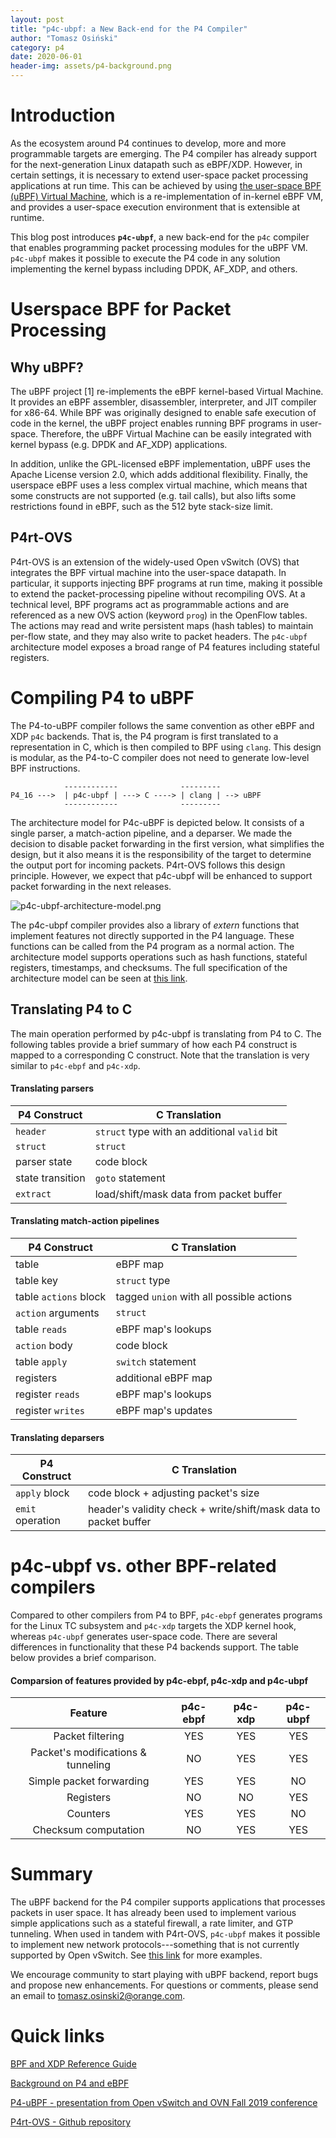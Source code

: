 ```yaml
---
layout: post
title: "p4c-ubpf: a New Back-end for the P4 Compiler"
author: "Tomasz Osiński"
category: p4
date: 2020-06-01
header-img: assets/p4-background.png
---
```


# Introduction 
 
As the ecosystem around P4 continues to develop, more and more programmable targets are emerging. The P4 compiler has already support for the next-generation Linux datapath such as eBPF/XDP. However, in certain settings, it is necessary to extend user-space packet processing applications at run time. This can be achieved by using [the user-space BPF (uBPF) Virtual Machine](https://github.com/iovisor/ubpf), which is a re-implementation of in-kernel eBPF VM, and provides a user-space execution environment that is extensible at runtime.  

This blog post introduces **`p4c-ubpf`**, a new back-end for the `p4c` compiler that enables programming packet processing modules for the uBPF VM. `p4c-ubpf` makes it possible to execute the P4 code in any solution implementing the kernel bypass including DPDK, AF_XDP, and others.

# Userspace BPF for Packet Processing

## Why uBPF?

The uBPF project [1] re-implements the eBPF kernel-based Virtual Machine. It provides an eBPF assembler, disassembler, interpreter, and JIT compiler for x86-64. While BPF was originally designed to enable safe execution of code in the kernel, the uBPF project enables running BPF programs in user-space. Therefore, the uBPF Virtual Machine can be easily integrated with kernel bypass (e.g. DPDK and AF_XDP) applications.

In addition, unlike the GPL-licensed eBPF implementation, uBPF uses the Apache License version 2.0, which adds additional flexibility. Finally, the userspace eBPF uses a less complex virtual machine, which means that some constructs are not supported (e.g. tail calls), but also lifts some restrictions found in eBPF, such as the 512 byte stack-size limit. 

## P4rt-OVS

P4rt-OVS is an extension of the widely-used Open vSwitch (OVS) that integrates the BPF virtual machine into the user-space datapath. In particular, it supports injecting BPF programs at run time, making it possible to extend the packet-processing pipeline without recompiling OVS. At a technical level, BPF programs act as programmable actions and are referenced as a new OVS action (keyword `prog`) in the OpenFlow tables. The actions may read and write persistent maps (hash tables) to maintain per-flow state, and they may also write to packet headers. The `p4c-ubpf` architecture model exposes a broad range of P4 features including stateful registers.

# Compiling P4 to uBPF

The P4-to-uBPF compiler follows the same convention as other eBPF and XDP `p4c` backends. That is, the P4 program is first translated to a representation in C, which is then compiled to BPF using `clang`. This design is modular, as the P4-to-C compiler does not need to generate low-level BPF instructions. 

```
            ------------              ---------
P4_16 --->  | p4c-ubpf | ---> C ----> | clang | --> uBPF
            ------------              ---------
```

The architecture model for P4c-uBPF is depicted below. It consists of a single parser, a match-action pipeline, and a deparser. We made the decision to disable packet forwarding in the first version, what simplifies the design, but it also means it is the responsibility of the target to determine the output port for incoming packets. P4rt-OVS follows this design principle. However, we expect that p4c-ubpf will be enhanced to support packet forwarding in the next releases.

![p4c-ubpf-architecture-model.png]({{site.baseurl}}/assets/p4c-ubpf-architecture-model.png)

The p4c-ubpf compiler provides also a library of *extern* functions that implement features not directly supported in the P4 language. These functions can be called from the P4 program as a normal action. The architecture model supports operations such as hash functions, stateful registers, timestamps, and checksums. The full specification of the architecture model can be seen at [this link](https://github.com/p4lang/p4c/blob/master/backends/ubpf/p4include/ubpf_model.p4). 

## Translating P4 to C

The main operation performed by p4c-ubpf is translating from P4 to C. The following tables provide a brief summary of how each P4 construct is mapped to a corresponding C construct. Note that the translation is very similar to `p4c-ebpf` and `p4c-xdp`.

#### Translating parsers

P4 Construct | C Translation
----------|------------
`header`  | `struct` type with an additional `valid` bit
`struct`  | `struct`
parser state  | code block
state transition | `goto` statement
`extract` | load/shift/mask data from packet buffer

#### Translating match-action pipelines

P4 Construct | C Translation
----------|------------
table     | eBPF map
table key | `struct` type
table `actions` block | tagged `union` with all possible actions
`action` arguments | `struct`
table `reads` | eBPF map's lookups
`action` body | code block
table `apply` | `switch` statement
registers  | additional eBPF map
register `reads` | eBPF map's lookups
register `writes` | eBPF map's updates

#### Translating deparsers

P4 Construct | C Translation
----------|------------
`apply` block  | code block + adjusting packet's size
`emit` operation | header's validity check + write/shift/mask data to packet buffer

# p4c-ubpf vs. other BPF-related compilers

Compared to other compilers from P4 to BPF, `p4c-ebpf` generates programs for the Linux TC subsystem and `p4c-xdp` targets the XDP kernel hook, whereas `p4c-ubpf` generates user-space code. There are several differences in functionality that these P4 backends support. The table below provides a brief comparison. 

#### Comparsion of features provided by p4c-ebpf, p4c-xdp and p4c-ubpf

|               Feature              | p4c-ebpf | p4c-xdp | p4c-ubpf |
|:----------------------------------:|:--------:|:-------:|:--------:|
|          Packet filtering          |    YES   |   YES   |    YES   |
| Packet's modifications & tunneling |    NO    |   YES   |    YES   |
|      Simple packet forwarding      |    YES   |   YES   |    NO    |
|              Registers             |    NO    |   NO    |    YES   |
|              Counters              |    YES   |   YES   |    NO    |
|        Checksum computation        |    NO    |   YES   |    YES   |

# Summary

The uBPF backend for the P4 compiler supports applications that processes packets in user space. It has already been used to implement various simple applications such as a stateful firewall, a rate limiter, and GTP tunneling. When used in tandem with P4rt-OVS, `p4c-ubpf` makes it possible to implement new network protocols---something that is not currently supported by Open vSwitch. See [this link](https://github.com/p4lang/p4c/tree/master/backends/ubpf/examples) for more examples. 

We encourage community to start playing with uBPF backend, report bugs and propose new enhancements. For questions or comments, please send an email to tomasz.osinski2@orange.com. 

# Quick links

[BPF and XDP Reference Guide](https://docs.cilium.io/en/v1.6/bpf/)

[Background on P4 and eBPF](https://github.com/p4lang/p4c/blob/master/backends/ebpf/README.md)

[P4-uBPF - presentation from Open vSwitch and OVN Fall 2019 conference](https://www.openvswitch.org/support/ovscon2019/#4.3F)

[P4rt-OVS - Github repository](https://github.com/Orange-OpenSource/p4rt-ovs)

